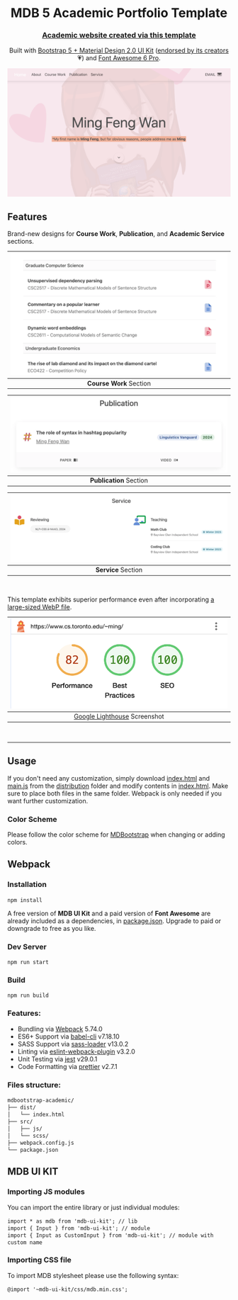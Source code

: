 <div align="center">

<h1>MDB 5 Academic Portfolio Template</h1>
<h3><a href="https://www.cs.toronto.edu/~ming/">Academic website created via this template</a></h3>

Built with [Bootstrap 5 + Material Design 2.0 UI Kit](https://github.com/mdbootstrap/mdb-ui-kit/) ([endorsed by its 
creators](https://www.facebook.com/share/p/zwKH5b8mkEDddha3/) 💗) and [Font Awesome 6 Pro](https://fontawesome.com/).

[![Home Page Screenshot](home_screenshot.png)](https://www.cs.toronto.edu/~ming/)
</div>

## Features
Brand-new designs for **Course Work**, **Publication**, and **Academic Service** sections.

| ![Course Work Section Screenshot](course_work_screenshot.png) | 
|:-------------------------------------------------------------:| 
|                    **Course Work** Section                    |

| ![Publication Section Screenshot](publication_screenshot.png) | 
|:-------------------------------------------------------------:| 
|                    **Publication** Section                    |

| ![Service Section Screenshot](service_screenshot.png) | 
|:-----------------------------------------------------:| 
|                  **Service** Section                  |

<br>

This template exhibits superior performance even after incorporating
[a large-sized WebP file](https://www.cs.toronto.edu/~ming/pics/drawing.webp).

|               ![Google Lighthouse Screenshot](performance.png)                |
|:-----------------------------------------------------------------------------:|
| [Google Lighthouse](https://developer.chrome.com/docs/lighthouse/) Screenshot |

<br>

___

## Usage

If you don't need any customization, simply download [index.html](dist/index.html) and [main.js](dist/main.js) from
the [distribution](/dist) folder and modify contents in [index.html](dist/index.html). Make sure to place both files in the
same folder. Webpack is only needed if you want further customization.

### Color Scheme
Please follow the color scheme for [MDBootstrap](https://mdbootstrap.com/docs/standard/content-styles/colors/) when 
changing or adding colors.

## Webpack

### Installation

```
npm install
```

A free version of **MDB UI Kit** and a paid version of **Font Awesome** are already included as a dependencies, in
[package.json](package.json).
Upgrade to paid or downgrade to free as you like.

### Dev Server

```
npm run start
```

### Build

```
npm run build
```

### Features:

* Bundling via [Webpack](https://github.com/webpack/webpack) 5.74.0
* ES6+ Support via [babel-cli](https://github.com/babel/babel) v7.18.10
* SASS Support via [sass-loader](https://github.com/webpack-contrib/sass-loader) v13.0.2
* Linting via [eslint-webpack-plugin](https://github.com/webpack-contrib/eslint-webpack-plugin) v3.2.0
* Unit Testing via [jest](https://github.com/facebook/jest) v29.0.1
* Code Formatting via [prettier](https://github.com/prettier/prettier) v2.7.1

### Files structure:

```
mdbootstrap-academic/
├── dist/
│   └── index.html
├── src/
│   ├── js/
│   └── scss/
├── webpack.config.js
└── package.json
```

## MDB UI KIT

### Importing JS modules

You can import the entire library or just individual modules:

```
import * as mdb from 'mdb-ui-kit'; // lib
import { Input } from 'mdb-ui-kit'; // module
import { Input as CustomInput } from 'mdb-ui-kit'; // module with custom name
```

### Importing CSS file

To import MDB stylesheet please use the following syntax:

```
@import '~mdb-ui-kit/css/mdb.min.css';
```